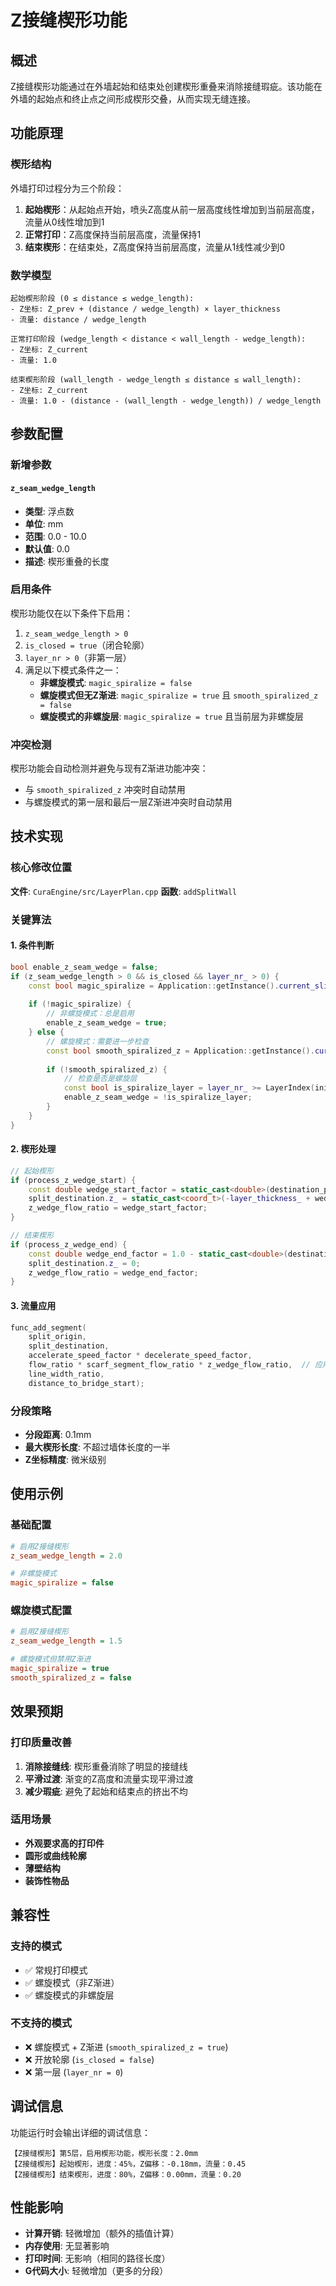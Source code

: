 # Z接缝楔形功能

## 概述

Z接缝楔形功能通过在外墙起始和结束处创建楔形重叠来消除接缝瑕疵。该功能在外墙的起始点和终止点之间形成楔形交叠，从而实现无缝连接。

## 功能原理

### 楔形结构

外墙打印过程分为三个阶段：

1. **起始楔形**：从起始点开始，喷头Z高度从前一层高度线性增加到当前层高度，流量从0线性增加到1
2. **正常打印**：Z高度保持当前层高度，流量保持1
3. **结束楔形**：在结束处，Z高度保持当前层高度，流量从1线性减少到0

### 数学模型

```
起始楔形阶段 (0 ≤ distance ≤ wedge_length):
- Z坐标: Z_prev + (distance / wedge_length) × layer_thickness
- 流量: distance / wedge_length

正常打印阶段 (wedge_length < distance < wall_length - wedge_length):
- Z坐标: Z_current
- 流量: 1.0

结束楔形阶段 (wall_length - wedge_length ≤ distance ≤ wall_length):
- Z坐标: Z_current
- 流量: 1.0 - (distance - (wall_length - wedge_length)) / wedge_length
```

## 参数配置

### 新增参数

#### `z_seam_wedge_length`
- **类型**: 浮点数
- **单位**: mm
- **范围**: 0.0 - 10.0
- **默认值**: 0.0
- **描述**: 楔形重叠的长度

### 启用条件

楔形功能仅在以下条件下启用：

1. `z_seam_wedge_length > 0`
2. `is_closed = true`（闭合轮廓）
3. `layer_nr > 0`（非第一层）
4. 满足以下模式条件之一：
   - **非螺旋模式**: `magic_spiralize = false`
   - **螺旋模式但无Z渐进**: `magic_spiralize = true` 且 `smooth_spiralized_z = false`
   - **螺旋模式的非螺旋层**: `magic_spiralize = true` 且当前层为非螺旋层

### 冲突检测

楔形功能会自动检测并避免与现有Z渐进功能冲突：

- 与 `smooth_spiralized_z` 冲突时自动禁用
- 与螺旋模式的第一层和最后一层Z渐进冲突时自动禁用

## 技术实现

### 核心修改位置

**文件**: `CuraEngine/src/LayerPlan.cpp`
**函数**: `addSplitWall`

### 关键算法

#### 1. 条件判断
```cpp
bool enable_z_seam_wedge = false;
if (z_seam_wedge_length > 0 && is_closed && layer_nr_ > 0) {
    const bool magic_spiralize = Application::getInstance().current_slice_->scene.current_mesh_group->settings.get<bool>("magic_spiralize");
    
    if (!magic_spiralize) {
        // 非螺旋模式：总是启用
        enable_z_seam_wedge = true;
    } else {
        // 螺旋模式：需要进一步检查
        const bool smooth_spiralized_z = Application::getInstance().current_slice_->scene.current_mesh_group->settings.get<bool>("smooth_spiralized_z");
        
        if (!smooth_spiralized_z) {
            // 检查是否是螺旋层
            const bool is_spiralize_layer = layer_nr_ >= LayerIndex(initial_bottom_layers);
            enable_z_seam_wedge = !is_spiralize_layer;
        }
    }
}
```

#### 2. 楔形处理
```cpp
// 起始楔形
if (process_z_wedge_start) {
    const double wedge_start_factor = static_cast<double>(destination_position) / static_cast<double>(effective_wedge_length);
    split_destination.z_ = static_cast<coord_t>(-layer_thickness_ + wedge_start_factor * layer_thickness_);
    z_wedge_flow_ratio = wedge_start_factor;
}

// 结束楔形
if (process_z_wedge_end) {
    const double wedge_end_factor = 1.0 - static_cast<double>(destination_position - wedge_end_start) / static_cast<double>(effective_wedge_length);
    split_destination.z_ = 0;
    z_wedge_flow_ratio = wedge_end_factor;
}
```

#### 3. 流量应用
```cpp
func_add_segment(
    split_origin,
    split_destination,
    accelerate_speed_factor * decelerate_speed_factor,
    flow_ratio * scarf_segment_flow_ratio * z_wedge_flow_ratio,  // 应用楔形流量
    line_width_ratio,
    distance_to_bridge_start);
```

### 分段策略

- **分段距离**: 0.1mm
- **最大楔形长度**: 不超过墙体长度的一半
- **Z坐标精度**: 微米级别

## 使用示例

### 基础配置
```ini
# 启用Z接缝楔形
z_seam_wedge_length = 2.0

# 非螺旋模式
magic_spiralize = false
```

### 螺旋模式配置
```ini
# 启用Z接缝楔形
z_seam_wedge_length = 1.5

# 螺旋模式但禁用Z渐进
magic_spiralize = true
smooth_spiralized_z = false
```

## 效果预期

### 打印质量改善

1. **消除接缝线**: 楔形重叠消除了明显的接缝线
2. **平滑过渡**: 渐变的Z高度和流量实现平滑过渡
3. **减少瑕疵**: 避免了起始和结束点的挤出不均

### 适用场景

- **外观要求高的打印件**
- **圆形或曲线轮廓**
- **薄壁结构**
- **装饰性物品**

## 兼容性

### 支持的模式
- ✅ 常规打印模式
- ✅ 螺旋模式（非Z渐进）
- ✅ 螺旋模式的非螺旋层

### 不支持的模式
- ❌ 螺旋模式 + Z渐进 (`smooth_spiralized_z = true`)
- ❌ 开放轮廓 (`is_closed = false`)
- ❌ 第一层 (`layer_nr = 0`)

## 调试信息

功能运行时会输出详细的调试信息：

```
【Z接缝楔形】第5层，启用楔形功能，楔形长度：2.0mm
【Z接缝楔形】起始楔形，进度：45%，Z偏移：-0.18mm，流量：0.45
【Z接缝楔形】结束楔形，进度：80%，Z偏移：0.00mm，流量：0.20
```

## 性能影响

- **计算开销**: 轻微增加（额外的插值计算）
- **内存使用**: 无显著影响
- **打印时间**: 无影响（相同的路径长度）
- **G代码大小**: 轻微增加（更多的分段）
